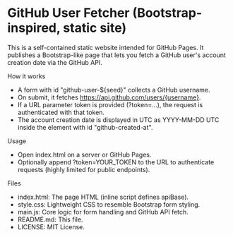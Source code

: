 # GitHub User Fetcher (Bootstrap-inspired, static site)

This is a self-contained static website intended for GitHub Pages. It publishes a Bootstrap-like page that lets you fetch a GitHub user's account creation date via the GitHub API.

How it works
- A form with id "github-user-${seed}" collects a GitHub username.
- On submit, it fetches https://api.github.com/users/{username}.
- If a URL parameter token is provided (?token=...), the request is authenticated with that token.
- The account creation date is displayed in UTC as YYYY-MM-DD UTC inside the element with id "github-created-at".

Usage
- Open index.html on a server or GitHub Pages.
- Optionally append ?token=YOUR_TOKEN to the URL to authenticate requests (highly limited for public endpoints).

Files
- index.html: The page HTML (inline script defines apiBase).
- style.css: Lightweight CSS to resemble Bootstrap form styling.
- main.js: Core logic for form handling and GitHub API fetch.
- README.md: This file.
- LICENSE: MIT License.

